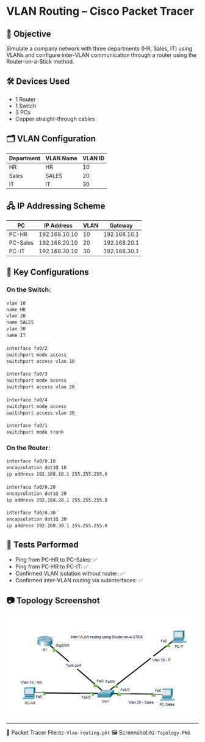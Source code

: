 # VLAN Routing – Cisco Packet Tracer

## 🧠 Objective

Simulate a company network with three departments (HR, Sales, IT) using VLANs and configure inter-VLAN communication through a router using the Router-on-a-Stick method.

## 🛠️ Devices Used

- 1 Router
- 1 Switch
- 3 PCs
- Copper straight-through cables

## 🗂️ VLAN Configuration

| Department | VLAN Name | VLAN ID |
|------------|-----------|---------|
| HR         | HR        | 10      |
| Sales      | SALES     | 20      |
| IT         | IT        | 30      |

## 🖧 IP Addressing Scheme

| PC      | IP Address     | VLAN | Gateway        |
|---------|----------------|------|----------------|
| PC-HR   | 192.168.10.10  | 10   | 192.168.10.1   |
| PC-Sales| 192.168.20.10  | 20   | 192.168.20.1   |
| PC-IT   | 192.168.30.10  | 30   | 192.168.30.1   |

## 🔧 Key Configurations

### On the Switch:
```bash
vlan 10
name HR
vlan 20
name SALES
vlan 30
name IT

interface fa0/2
switchport mode access
switchport access vlan 10

interface fa0/3
switchport mode access
switchport access vlan 20

interface fa0/4
switchport mode access
switchport access vlan 30

interface fa0/1
switchport mode trunk
```

### On the Router:
```bash
interface fa0/0.10
encapsulation dot1Q 10
ip address 192.168.10.1 255.255.255.0

interface fa0/0.20
encapsulation dot1Q 20
ip address 192.168.20.1 255.255.255.0

interface fa0/0.30
encapsulation dot1Q 30
ip address 192.168.30.1 255.255.255.0
```

## 🧪 Tests Performed

- Ping from PC-HR to PC-Sales: ✅
- Ping from PC-HR to PC-IT: ✅
- Confirmed VLAN isolation without router: ✅
- Confirmed inter-VLAN routing via subinterfaces: ✅

## 📷 Topology Screenshot

![Network Topology](02-Topology.PNG)

---

📁 Packet Tracer File:`02-Vlan-routing.pkt` 
🖼️ Screenshot:`02-Topology.PNG`
